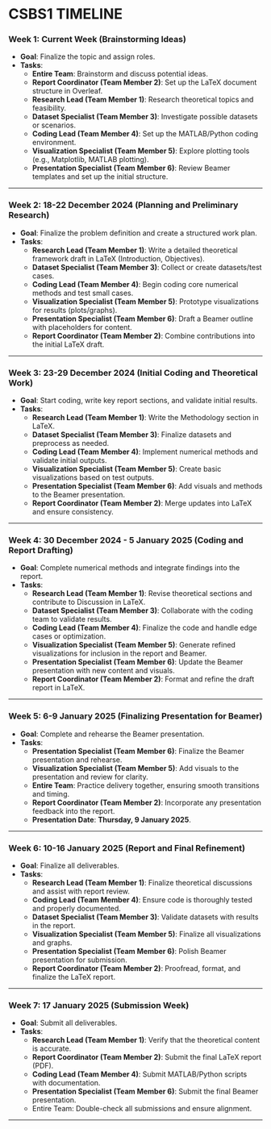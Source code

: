 # CSBS1 TIMELINE

### **Week 1: Current Week (Brainstorming Ideas)**  
- **Goal**: Finalize the topic and assign roles.  
- **Tasks**:
  - **Entire Team**: Brainstorm and discuss potential ideas.
  - **Report Coordinator (Team Member 2)**: Set up the LaTeX document structure in Overleaf.
  - **Research Lead (Team Member 1)**: Research theoretical topics and feasibility.
  - **Dataset Specialist (Team Member 3)**: Investigate possible datasets or scenarios.
  - **Coding Lead (Team Member 4)**: Set up the MATLAB/Python coding environment.
  - **Visualization Specialist (Team Member 5)**: Explore plotting tools (e.g., Matplotlib, MATLAB plotting).
  - **Presentation Specialist (Team Member 6)**: Review Beamer templates and set up the initial structure.

---

### **Week 2: 18-22 December 2024 (Planning and Preliminary Research)**  
- **Goal**: Finalize the problem definition and create a structured work plan.  
- **Tasks**:
  - **Research Lead (Team Member 1)**: Write a detailed theoretical framework draft in LaTeX (Introduction, Objectives).
  - **Dataset Specialist (Team Member 3)**: Collect or create datasets/test cases.
  - **Coding Lead (Team Member 4)**: Begin coding core numerical methods and test small cases.
  - **Visualization Specialist (Team Member 5)**: Prototype visualizations for results (plots/graphs).
  - **Presentation Specialist (Team Member 6)**: Draft a Beamer outline with placeholders for content.
  - **Report Coordinator (Team Member 2)**: Combine contributions into the initial LaTeX draft.

---

### **Week 3: 23-29 December 2024 (Initial Coding and Theoretical Work)**  
- **Goal**: Start coding, write key report sections, and validate initial results.  
- **Tasks**:
  - **Research Lead (Team Member 1)**: Write the Methodology section in LaTeX.
  - **Dataset Specialist (Team Member 3)**: Finalize datasets and preprocess as needed.
  - **Coding Lead (Team Member 4)**: Implement numerical methods and validate initial outputs.
  - **Visualization Specialist (Team Member 5)**: Create basic visualizations based on test outputs.
  - **Presentation Specialist (Team Member 6)**: Add visuals and methods to the Beamer presentation.
  - **Report Coordinator (Team Member 2)**: Merge updates into LaTeX and ensure consistency.

---

### **Week 4: 30 December 2024 - 5 January 2025 (Coding and Report Drafting)**  
- **Goal**: Complete numerical methods and integrate findings into the report.  
- **Tasks**:
  - **Research Lead (Team Member 1)**: Revise theoretical sections and contribute to Discussion in LaTeX.
  - **Dataset Specialist (Team Member 3)**: Collaborate with the coding team to validate results.
  - **Coding Lead (Team Member 4)**: Finalize the code and handle edge cases or optimization.
  - **Visualization Specialist (Team Member 5)**: Generate refined visualizations for inclusion in the report and Beamer.
  - **Presentation Specialist (Team Member 6)**: Update the Beamer presentation with new content and visuals.
  - **Report Coordinator (Team Member 2)**: Format and refine the draft report in LaTeX.

---

### **Week 5: 6-9 January 2025 (Finalizing Presentation for Beamer)**  
- **Goal**: Complete and rehearse the Beamer presentation.  
- **Tasks**:
  - **Presentation Specialist (Team Member 6)**: Finalize the Beamer presentation and rehearse.
  - **Visualization Specialist (Team Member 5)**: Add visuals to the presentation and review for clarity.
  - **Entire Team**: Practice delivery together, ensuring smooth transitions and timing.
  - **Report Coordinator (Team Member 2)**: Incorporate any presentation feedback into the report.
  - **Presentation Date**: **Thursday, 9 January 2025**.

---

### **Week 6: 10-16 January 2025 (Report and Final Refinement)**  
- **Goal**: Finalize all deliverables.  
- **Tasks**:
  - **Research Lead (Team Member 1)**: Finalize theoretical discussions and assist with report review.
  - **Coding Lead (Team Member 4)**: Ensure code is thoroughly tested and properly documented.
  - **Dataset Specialist (Team Member 3)**: Validate datasets with results in the report.
  - **Visualization Specialist (Team Member 5)**: Finalize all visualizations and graphs.
  - **Presentation Specialist (Team Member 6)**: Polish Beamer presentation for submission.
  - **Report Coordinator (Team Member 2)**: Proofread, format, and finalize the LaTeX report.

---

### **Week 7: 17 January 2025 (Submission Week)**  
- **Goal**: Submit all deliverables.  
- **Tasks**:
  - **Research Lead (Team Member 1)**: Verify that the theoretical content is accurate.
  - **Report Coordinator (Team Member 2)**: Submit the final LaTeX report (PDF).
  - **Coding Lead (Team Member 4)**: Submit MATLAB/Python scripts with documentation.
  - **Presentation Specialist (Team Member 6)**: Submit the final Beamer presentation.
  - Entire Team: Double-check all submissions and ensure alignment.

---

